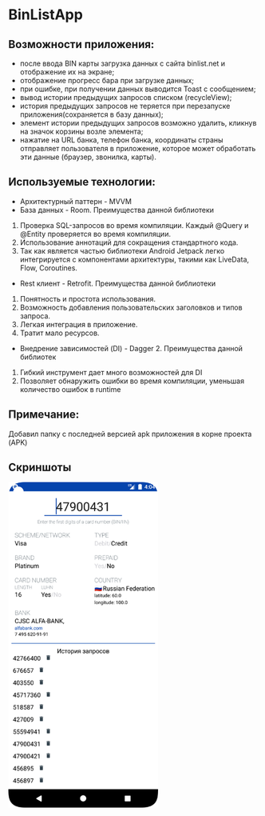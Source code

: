 # BinListApp
## Возможности приложения:
*  после ввода BIN карты загрузка данных с сайта binlist.net и отображение их на экране;
*  отображение прогресс бара при загрузке данных;
*  при ошибке, при получении данных выводится Toast c сообщением;
*  вывод истории предыдущих запросов списком (recycleView);
*  история предыдущих запросов не теряется при перезапуске приложения(сохраняется в базу данных);
*  элемент истории предыдущих запросов возможно удалить, кликнув на значок корзины возле элемента;
*  нажатие на URL банка, телефон банка, координаты страны отправляет пользователя в приложение, которое может обработать эти данные (браузер, звонилка, карты).
## Используемые технологии:  
* Архитектурный паттерн - MVVM  
* База данных - Room. Преимущества данной библиотеки  
 1. Проверка SQL-запросов во время компиляции. Каждый @Query и @Entity проверяется во время компиляции.  
 2. Использование аннотаций для сокращения стандартного кода.  
 3. Так как является частью библиотеки Android Jetpack легко интегрируется с компонентами архитектуры, такими как LiveData, Flow, Coroutines.  
 * Rest клиент - Retrofit. Преимущества данной библиотеки
 1. Понятность и простота использования.
 2. Возможность добавления пользовательских заголовков и типов запроса.
 3. Легкая интеграция в приложение.
 4. Тратит мало ресурсов.
* Внедрение зависимостей (DI) - Dagger 2. Преимущества данной библиотек
 1. Гибкий инструмент дает много возможностей для DI
 2. Позволяет обнаружить ошибки во время компиляции, уменьшая количество ошибок в runtime
 ## Примечание:
 Добавил папку с последней версией apk приложения в корне проекта (APK)
 ## Cкриншоты
 <img src="screenshots/Screenshot_20230226_230442.png" width="300">
